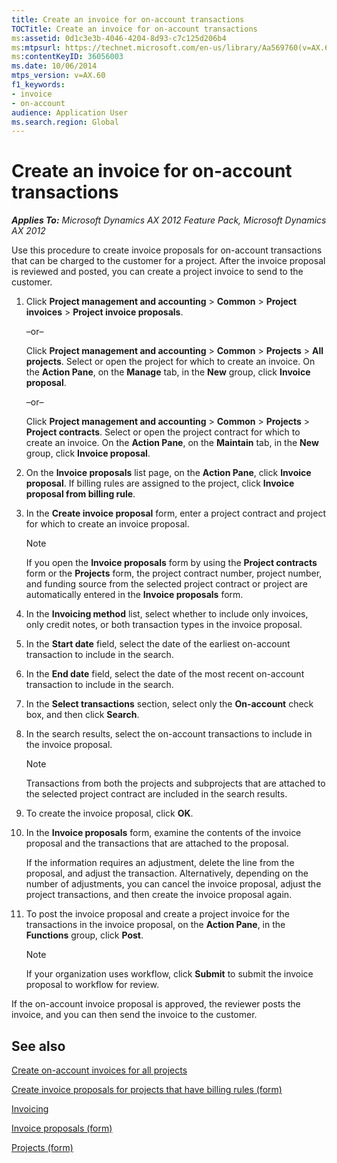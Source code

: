 ```yaml
---
title: Create an invoice for on-account transactions
TOCTitle: Create an invoice for on-account transactions
ms:assetid: 0d1c3e3b-4046-4204-8d93-c7c125d206b4
ms:mtpsurl: https://technet.microsoft.com/en-us/library/Aa569760(v=AX.60)
ms:contentKeyID: 36056003
ms.date: 10/06/2014
mtps_version: v=AX.60
f1_keywords:
- invoice
- on-account
audience: Application User
ms.search.region: Global
---
```


# Create an invoice for on-account transactions 


_**Applies To:** Microsoft Dynamics AX 2012 Feature Pack, Microsoft Dynamics AX 2012_

Use this procedure to create invoice proposals for on-account transactions that can be charged to the customer for a project. After the invoice proposal is reviewed and posted, you can create a project invoice to send to the customer.

1.  Click **Project management and accounting** \> **Common** \> **Project invoices** \> **Project invoice proposals**.
    
    –or–
    
    Click **Project management and accounting** \> **Common** \> **Projects** \> **All projects**. Select or open the project for which to create an invoice. On the **Action Pane**, on the **Manage** tab, in the **New** group, click **Invoice proposal**.
    
    –or–
    
    Click **Project management and accounting** \> **Common** \> **Projects** \> **Project contracts**. Select or open the project contract for which to create an invoice. On the **Action Pane**, on the **Maintain** tab, in the **New** group, click **Invoice proposal**.

2.  On the **Invoice proposals** list page, on the **Action Pane**, click **Invoice proposal**. If billing rules are assigned to the project, click **Invoice proposal from billing rule**.

3.  In the **Create invoice proposal** form, enter a project contract and project for which to create an invoice proposal.
    

    > [!NOTE]
    > <P>If you open the <STRONG>Invoice proposals</STRONG> form by using the <STRONG>Project contracts</STRONG> form or the <STRONG>Projects</STRONG> form, the project contract number, project number, and funding source from the selected project contract or project are automatically entered in the <STRONG>Invoice proposals</STRONG> form.</P>



4.  In the **Invoicing method** list, select whether to include only invoices, only credit notes, or both transaction types in the invoice proposal.

5.  In the **Start date** field, select the date of the earliest on-account transaction to include in the search.

6.  In the **End date** field, select the date of the most recent on-account transaction to include in the search.

7.  In the **Select transactions** section, select only the **On-account** check box, and then click **Search**.

8.  In the search results, select the on-account transactions to include in the invoice proposal.
    

    > [!NOTE]
    > <P>Transactions from both the projects and subprojects that are attached to the selected project contract are included in the search results.</P>



9.  To create the invoice proposal, click **OK**.

10. In the **Invoice proposals** form, examine the contents of the invoice proposal and the transactions that are attached to the proposal.
    
    If the information requires an adjustment, delete the line from the proposal, and adjust the transaction. Alternatively, depending on the number of adjustments, you can cancel the invoice proposal, adjust the project transactions, and then create the invoice proposal again.

11. To post the invoice proposal and create a project invoice for the transactions in the invoice proposal, on the **Action Pane**, in the **Functions** group, click **Post**.
    

    > [!NOTE]
    > <P>If your organization uses workflow, click <STRONG>Submit</STRONG> to submit the invoice proposal to workflow for review.</P>



If the on-account invoice proposal is approved, the reviewer posts the invoice, and you can then send the invoice to the customer.

## See also

[Create on-account invoices for all projects](create-on-account-invoices-for-all-projects.md)

[Create invoice proposals for projects that have billing rules (form)](https://technet.microsoft.com/en-us/library/jj683235\(v=ax.60\))

[Invoicing](invoicing.md)

[Invoice proposals (form)](https://technet.microsoft.com/en-us/library/aa615408\(v=ax.60\))

[Projects (form)](https://technet.microsoft.com/en-us/library/aa585245\(v=ax.60\))

  


